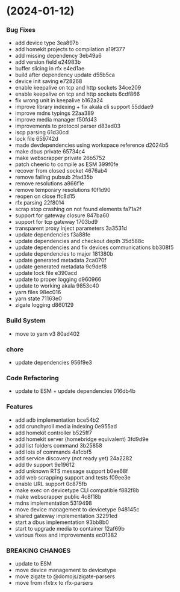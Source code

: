 #  (2024-01-12)


### Bug Fixes

* add device type 3ea897b
* add homekit projects to compilation a19f377
* add missing dependency 3eb49a6
* add version field e24983b
* buffer slicing in rfx e4ed1ae
* build after dependency update d55b5ca
* device init saving e728268
* enable keepalive on tcp and http sockets 34ce209
* enable keepalive on tcp and http sockets 6cdf866
* fix wrong unit in keepalive b162a24
* improve library indexing + fix akala cli support 55ddae9
* improve mdns typings 22aa389
* improve media manager f50fd43
* improvements to protocol parser d83ad03
* iscp parsing 61d30cd
* lock file 659742d
* made devdependencies using workspace reference d2024b5
* make dbus private 65734c4
* make webscrapper private 26b5752
* patch cheerio to compile as ESM 399f0fe
* recover from closed socket 4676ab4
* remove failing pubsub 2fad35b
* remove resolutions a866f1e
* remove temporary resolutions f0f1d90
* reopen on close ffc8d15
* rfx parsing 22f8014
* scrap stop crashing on not found elements fa71a2f
* support for gateway closure 847ba60
* support for tcp gateway 1703bd9
* transparent proxy inject parameters 3a3531d
* update dependencies f3a88fe
* update dependencies and checkout depth 35d588c
* update dependencies and fix devices communications bb308f5
* update dependencies to major 181380b
* update generated metadata 2ca070f
* update generated metadata 9c9def8
* update lock file e390acd
* update to proper logging d960966
* update to working akala 9853c40
* yarn files 98ec016
* yarn state 71163e0
* zigate logging d860129


### Build System

* move to yarn v3 80ad402


### chore

* update dependencies 956f9e3


### Code Refactoring

* update to ESM + update dependencies 016db4b


### Features

* add adb implementation bce54b2
* add crunchyroll media indexing 0e955ad
* add homekit controller b525ff7
* add homekit server (homebridge equivalent) 3fd9d9e
* add list folders command 3b25858
* add lots of commands 4a1cbf5
* add service discovery (not ready yet) 24a2282
* add tlv support 9e19612
* add unknown RTS message support b0ee68f
* add web scrapping support and tests f09ee3e
* enable URL support 0c875fb
* make exec on devicetype CLI compatible f882f8b
* make webscrapper public 4c8f18b
* mdns implementation 5319498
* move device management to devicetype 948145c
* shared gateway implementation 32291ed
* start a dbus implementation 93bb8b0
* start to upgrade media to container 12af69b
* various fixes and improvements ec01382


### BREAKING CHANGES

* update to ESM
* move device management to devicetype
* move zigate to @domojs/zigate-parsers
* move from rfxtrx to rfx-parsers



